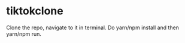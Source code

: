 # tiktokclone

Clone the repo, navigate to it in terminal. Do yarn/npm install and then yarn/npm run.
